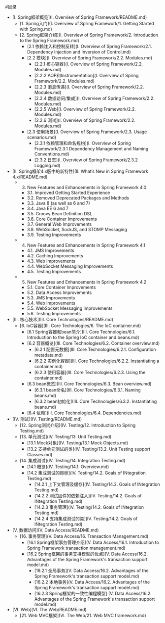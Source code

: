 #目录

* [I. Spring框架概览](I. Overview of Spring Framework/README.md)
  * [1. Spring入门](I. Overview of Spring Framework/1. Getting Started with Spring.md)
  * [2. Spring框架介绍](I. Overview of Spring Framework/2. Introduction to the Spring Framework.md)
    * [2.1 依赖注入和控制反转](I. Overview of Spring Framework/2.1. Dependency Injection and Inversion of Control.md)
    * [2.2 模块](I. Overview of Spring Framework/2.2. Modules.md)
      * [2.2.1 核心容器](I. Overview of Spring Framework/2.2. Modules.md)
      * [2.2.2 AOP和Instrumentation](I. Overview of Spring Framework/2.2. Modules.md)
      * [2.2.3 消息传递](I. Overview of Spring Framework/2.2. Modules.md)
      * [2.2.4 数据访问/集成](I. Overview of Spring Framework/2.2. Modules.md)
      * [2.2.5 Web](I. Overview of Spring Framework/2.2. Modules.md)
      * [2.2.6 测试](I. Overview of Spring Framework/2.2. Modules.md)
    * [2.3 使用场景](I. Overview of Spring Framework/2.3. Usage scenarios.md)
      * [2.3.1 依赖管理和命名规约](I. Overview of Spring Framework/2.3.1 Dependency Management and Naming Conventions.md)
      * [2.3.2 日志](I. Overview of Spring Framework/2.3.2 Logging.md)
* [II. Spring框架4.x版中的新特性](II. What’s New in Spring Framework 4.x/README.md)
  * 3. New Features and Enhancements in Spring Framework 4.0
    * 3.1. Improved Getting Started Experience
    * 3.2. Removed Deprecated Packages and Methods
    * 3.3. Java 8 (as well as 6 and 7)
    * 3.4. Java EE 6 and 7
    * 3.5. Groovy Bean Definition DSL
    * 3.6. Core Container Improvements
    * 3.7. General Web Improvements
    * 3.8. WebSocket, SockJS, and STOMP Messaging
    * 3.9. Testing Improvements
  * 4. New Features and Enhancements in Spring Framework 4.1
    * 4.1. JMS Improvements
    * 4.2. Caching Improvements
    * 4.3. Web Improvements
    * 4.4. WebSocket Messaging Improvements
    * 4.5. Testing Improvements
  * 5. New Features and Enhancements in Spring Framework 4.2
    * 5.1. Core Container Improvements
    * 5.2. Data Access Improvements
    * 5.3. JMS Improvements
    * 5.4. Web Improvements
    * 5.5. WebSocket Messaging Improvements
    * 5.6. Testing Improvements
* [III. 核心技术](III. Core Technologies/README.md)
  * [6. IoC容器](III. Core Technologies/6. The IoC container.md)
    * [6.1 Spring容器和bean简介](III. Core Technologies/6.1. Introduction to the Spring IoC container and beans.md)
    * [6.2 容器概览](III. Core Technologies/6.2. Container overview.md)
      * [6.2.1 配置元数据](III. Core Technologies/6.2.1. Configuration metadata.md)
      * [6.2.2 实例化容器](III. Core Technologies/6.2.2. Instantiating a container.md)
      * [6.2.3 使用容器](III. Core Technologies/6.2.3. Using the container.md)
    * [6.3 bean概览](III. Core Technologies/6.3. Bean overview.md)
      * [6.3.1 bean命名](III. Core Technologies/6.3.1. Naming beans.md)
      * [6.3.2 bean初始化](III. Core Technologies/6.3.2. Instantiating beans.md)
    * [6.4 依赖](III. Core Technologies/6.4. Dependencies.md)
* [IV. 测试](IV. Testing/README.md)
  * [12. Spring测试介绍](IV. Testing/12. Introduction to Spring Testing.md)
  * [13. 单元测试](IV. Testing/13. Unit Testing.md)
    * [13.1 Mock对象](IV. Testing/13.1 Mock Objects.md)
    * [13.2 支持单元测试的类](IV. Testing/13.2. Unit Testing support Classes.md)
  * [14. 集成测试](IV. Testing/14. Integration Testing.md)
    * [14.1 概览](IV. Testing/14.1. Overview.md)
    * [14.2 集成测试的目标](IV. Testing/14.2. Goals of INtegration Testing.md)
      * [14.2.1 上下文管理及缓存](IV. Testing/14.2. Goals of INtegration Testing.md)
      * [14.2.2 测试固件的依赖注入](IV. Testing/14.2. Goals of INtegration Testing.md)
      * [14.2.3 事务管理](IV. Testing/14.2. Goals of INtegration Testing.md)
      * [14.2.4 支持集成测试的类](IV. Testing/14.2. Goals of INtegration Testing.md)
* [V. 数据访问](V. Data Access/README.md)
  * [16. 事务管理](V. Data Access/16. Transaction Management.md)
    * [16.1 Spring框架事务管理介绍](V. Data Access/16.1. Introduction to Spring Framework transaction management.md)
    * [16.2 Spring框架的事务支持模型的优点](V. Data Access/16.2. Advantages of the Spring Framework's transaction support model.md)
      * [16.2.1 全局事务](V. Data Access/16.2. Advantages of the Spring Framework's transaction support model.md)
      * [16.2.2 本地事务](V. Data Access/16.2. Advantages of the Spring Framework's transaction support model.md)
      * [16.2.3 Spring框架的一致性编程模型] (V. Data Access/16.2. Advantages of the Spring Framework's transaction support model.md)
* [VI. Web](VI. The Web/README.md)
  * [21. Web MVC框架](VI. The Web/21. Web MVC framework.md)
